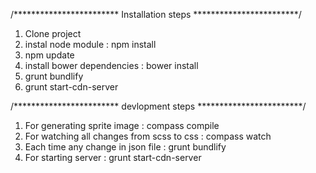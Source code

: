 /************************
  Installation steps
************************/
1. Clone project
2. instal node module : npm install
3. npm update
4. install bower dependencies : bower install
5. grunt bundlify
6. grunt start-cdn-server

/************************
  devlopment steps
************************/

1. For generating sprite image : compass compile
2. For watching all changes from scss to css : compass watch
3. Each time any change in json file : grunt bundlify
4. For starting server : grunt start-cdn-server